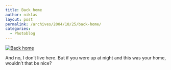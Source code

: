 ```yaml
---
title: Back home
author: niklas
layout: post
permalink: /archives/2004/10/25/back-home/
categories:
  - Photoblog
---
```

<a rel="lightbox[photoblog]" href="/photoblog/MG_8392.jpg"><img src="/photoblog/MG_8392.sized.jpg" alt="Back home" border="0" /></a>

And no, I don&#8217;t live here. But if you were up at night and this was your home, wouldn&#8217;t that be nice?